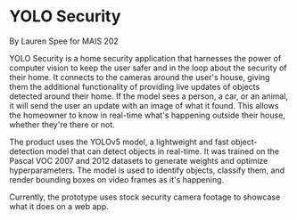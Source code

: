 # YOLO Security

By Lauren Spee for MAIS 202

YOLO Security is a home security application that harnesses the power of computer vision to keep the user safer and in the loop about the security of their home. It connects to the cameras around the user's house, giving them the additional functionality of providing live updates of objects detected around their home. If the model sees a person, a car, or an animal, it will send the user an update with an image of what it found. This allows the homeowner to know in real-time what's happening outside their house, whether they're there or not. 

The product uses the YOLOv5 model, a lightweight and fast object-detection model that can detect objects in real-time. It was trained on the Pascal VOC 2007 and 2012 datasets to generate weights and optimize hyperparameters. The model is used to identify objects, classify them, and render bounding boxes on video frames as it's happening.

Currently, the prototype uses stock security camera footage to showcase what it does on a web app.

